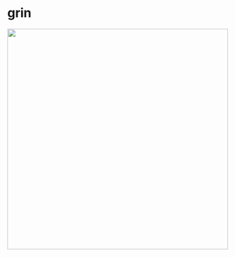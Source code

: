 # grin

<img src="https://raw.githubusercontent.com/andorp/grin/master/grin-syntax.png" width="500" >
